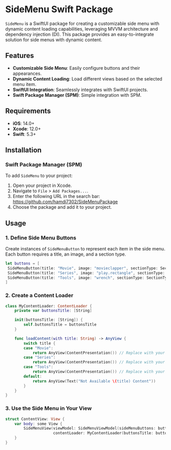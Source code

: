 # SideMenu Swift Package

`SideMenu` is a SwiftUI package for creating a customizable side menu with dynamic content loading capabilities, leveraging MVVM architecture and dependency injection (DI). 
This package provides an easy-to-integrate solution for side menus with dynamic content.

## Features

- **Customizable Side Menu**: Easily configure buttons and their appearances.
- **Dynamic Content Loading**: Load different views based on the selected menu item.
- **SwiftUI Integration**: Seamlessly integrates with SwiftUI projects.
- **Swift Package Manager (SPM)**: Simple integration with SPM.

## Requirements

- **iOS**: 14.0+
- **Xcode**: 12.0+
- **Swift**: 5.3+

## Installation

### Swift Package Manager (SPM)

To add `SideMenu` to your project:

1. Open your project in Xcode.
2. Navigate to `File` > `Add Packages...`.
3. Enter the following URL in the search bar:  
https://github.com/hamdi7302/SideMenuPackage
4. Choose the package and add it to your project.

## Usage

### 1. Define Side Menu Buttons

Create instances of `SideMenuButton` to represent each item in the side menu. Each button requires a title, an image, and a section type.

```swift
let buttons = [
 SideMenuButton(title: "Movie", image: "movieclapper", sectionType: SectionType.Main),
 SideMenuButton(title: "Series", image: "play.rectangle", sectionType: SectionType.Main),
 SideMenuButton(title: "Tools", image: "wrench", sectionType: SectionType.Tools)
]
```

### 2. Create a Content Loader
```swift
class MyContentLoader: ContentLoader {
    private var buttonsTitle: [String]

    init(buttonsTitle: [String]) {
        self.buttonsTitle = buttonsTitle
    }

    func loadContent(with title: String) -> AnyView {
        switch title {
        case "Movie":
            return AnyView(ContentPresentation()) // Replace with your movie view
        case "Series":
            return AnyView(ContentPresentation()) // Replace with your series view
        case "Tools":
            return AnyView(ContentPresentation()) // Replace with your tools view
        default:
            return AnyView(Text("Not Available \(title) Content"))
        }
    }
}
```
### 3. Use the Side Menu in Your View

```swift
struct ContentView: View {
    var body: some View {
        SideMenuView(viewModel: SideMenuViewModel(sideMenuButtons: buttons, 
                     contentLoader: MyContentLoader(buttonsTitle: buttons.map { $0.title }))
    }
}
```


